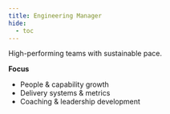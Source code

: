 ```yaml
---
title: Engineering Manager
hide:
  - toc
---
```


High-performing teams with sustainable pace.

**Focus**
- People & capability growth
- Delivery systems & metrics
- Coaching & leadership development